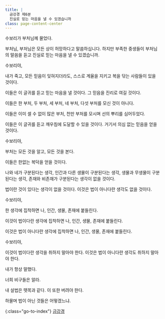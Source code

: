 ```yaml
---
title: |
  금강경 제6분
  진실로 믿는 마음을 낼 수 있겠습니까
class: page-content-center
---
```


수보리가 부처님께 물었다.

부처님, 부처님은 모든 상이 허망하다고 말씀하십니다.
하지만 부족한 중생들이 부처님의 말씀을 듣고
진실로 믿는 마음을 낼 수 있겠습니까.

수보리야,

내가 죽고, 모든 믿음이 잊혀지더라도,
스스로 계율을 지키고 복을 닦는 사람들이 있을 것이다.

이들은 이 글귀를 듣고 믿는 마음을 낼 것이다.
그 믿음을 진리로 여길 것이다.

이들은 한 부처, 두 부처, 세 부처, 네 부처, 
다섯 부처를 모신 것이 아니다.

이들은 이미 셀 수 없이 많은 부처,
천만 부처를 모시며 선의 뿌리를 심어두었다.

이들은 이 글귀를 듣고 깨우침에 도달할 수 있을 것이다.
거기서 의심 없는 믿음을 얻을 것이다.

수보리야,

부처는 모든 것을 알고, 모든 것을 본다.

이들은 한없는 복덕을 얻을 것이다.

나와 네가 구분된다는 생각, 
인간과 다른 생물이 구분된다는 생각, 
생물과 무생물이 구분된다는 생각, 
존재와 비존재가 구분된다는 생각이 없을 것이다.

법이란 것이 있다는 생각이 없을 것이다.
이것은 법이 아니다란 생각도 없을 것이다.

수보리야,

한 생각에 집착하면
나, 인간, 생물, 존재에 붙들린다.

이것이 법이다란 생각에 집착하면
나, 인간, 생물, 존재에 붙들린다.

이것은 법이 아니다란 생각에 집착하면
나, 인간, 생물, 존재에 붙들린다.

수보리야,

이것이 법이다란 생각을 취하지 말아야 한다.
이것은 법이 아니다란 생각도 취하지 말아야 한다.

내가 항상 말했다.

너희 비구들은 알라.

내 설법은 뗏목과 같다.
이 또한 버려야 한다.

하물며 법이 아닌 것들은 어떻겠느냐.


{:class="go-to-index"}
[금강경](index)